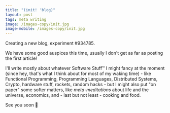 ```yaml
---
title: "(init! 'blog)"
layout: post
tags: meta writing
image: /images-copy/init.jpg
image-mobile: /images-copy/init.jpg
---
```


Creating a new blog, experiment #934785.

We have some good auspices this time, usually I don't get as far as posting the first article!

I'll write mostly about whatever Software Stuff™ I might fancy at the moment (since hey, that's
what I think about for most of my waking time) - like Functional Programming, Programming Languages,
Distributed Systems, Crypto, hardware stuff, rockets, random hacks - but I might also
put "on paper" some softer matters, like *meta-meditations* about life and the
universe, economics, and - last but not least - cooking and food.

See you soon 👋

